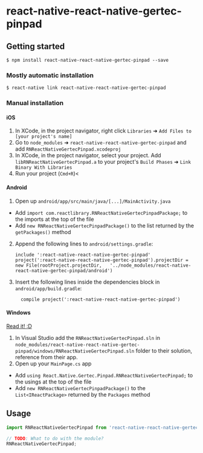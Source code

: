 
# react-native-react-native-gertec-pinpad

## Getting started

`$ npm install react-native-react-native-gertec-pinpad --save`

### Mostly automatic installation

`$ react-native link react-native-react-native-gertec-pinpad`

### Manual installation


#### iOS

1. In XCode, in the project navigator, right click `Libraries` ➜ `Add Files to [your project's name]`
2. Go to `node_modules` ➜ `react-native-react-native-gertec-pinpad` and add `RNReactNativeGertecPinpad.xcodeproj`
3. In XCode, in the project navigator, select your project. Add `libRNReactNativeGertecPinpad.a` to your project's `Build Phases` ➜ `Link Binary With Libraries`
4. Run your project (`Cmd+R`)<

#### Android

1. Open up `android/app/src/main/java/[...]/MainActivity.java`
  - Add `import com.reactlibrary.RNReactNativeGertecPinpadPackage;` to the imports at the top of the file
  - Add `new RNReactNativeGertecPinpadPackage()` to the list returned by the `getPackages()` method
2. Append the following lines to `android/settings.gradle`:
  	```
  	include ':react-native-react-native-gertec-pinpad'
  	project(':react-native-react-native-gertec-pinpad').projectDir = new File(rootProject.projectDir, 	'../node_modules/react-native-react-native-gertec-pinpad/android')
  	```
3. Insert the following lines inside the dependencies block in `android/app/build.gradle`:
  	```
      compile project(':react-native-react-native-gertec-pinpad')
  	```

#### Windows
[Read it! :D](https://github.com/ReactWindows/react-native)

1. In Visual Studio add the `RNReactNativeGertecPinpad.sln` in `node_modules/react-native-react-native-gertec-pinpad/windows/RNReactNativeGertecPinpad.sln` folder to their solution, reference from their app.
2. Open up your `MainPage.cs` app
  - Add `using React.Native.Gertec.Pinpad.RNReactNativeGertecPinpad;` to the usings at the top of the file
  - Add `new RNReactNativeGertecPinpadPackage()` to the `List<IReactPackage>` returned by the `Packages` method


## Usage
```javascript
import RNReactNativeGertecPinpad from 'react-native-react-native-gertec-pinpad';

// TODO: What to do with the module?
RNReactNativeGertecPinpad;
```
  